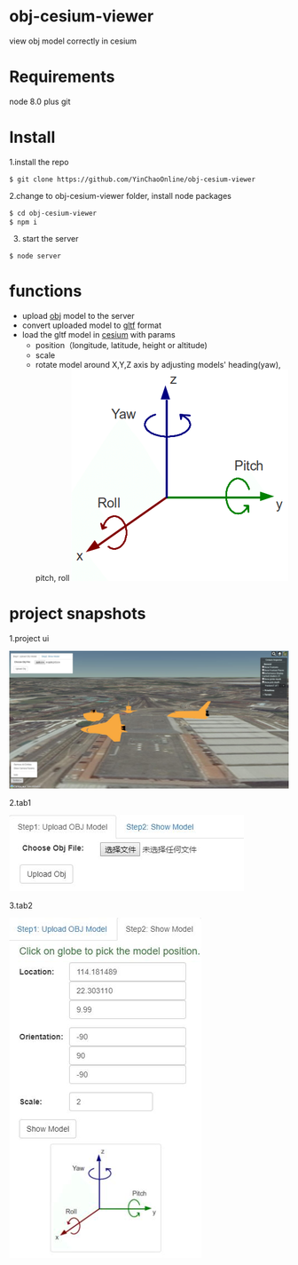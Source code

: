 # obj-cesium-viewer
view obj model correctly in cesium

# Requirements
node 8.0 plus
git

# Install
1.install the repo
```
$ git clone https://github.com/YinChaoOnline/obj-cesium-viewer
```

2.change to obj-cesium-viewer folder, install node packages
```
$ cd obj-cesium-viewer
$ npm i
```

3. start the server
```
$ node server
```

# functions
- upload [obj](https://en.wikipedia.org/wiki/Wavefront_.obj_file) model to the server
- convert uploaded model to [gltf](https://github.com/KhronosGroup/glTF) format
- load the gltf model in [cesium](https://cesiumjs.org/) with params
  * position（longitude, latitude, height or altitude)
  * scale
  * rotate model around X,Y,Z axis by adjusting models' heading(yaw), pitch, roll
  ![](doc/img/Pitch-roll-and-yaw-of-the-tag.png)

# project snapshots
1.project ui

![](doc/img/main1.jpg)

2.tab1

![](doc/img/main2.jpg)

3.tab2

![](doc/img/main3.jpg)
